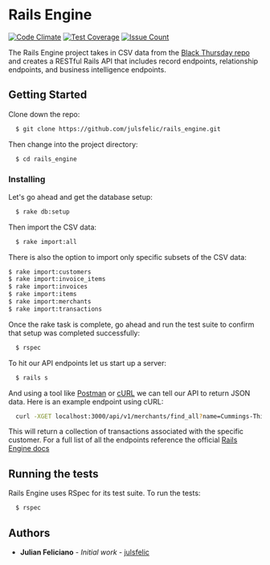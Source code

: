 # Rails Engine

[![Code Climate](https://codeclimate.com/github/julsfelic/rails_engine/badges/gpa.svg)](https://codeclimate.com/github/julsfelic/rails_engine) [![Test Coverage](https://codeclimate.com/github/julsfelic/rails_engine/badges/coverage.svg)](https://codeclimate.com/github/julsfelic/rails_engine/coverage) [![Issue Count](https://codeclimate.com/github/julsfelic/rails_engine/badges/issue_count.svg)](https://codeclimate.com/github/julsfelic/rails_engine)

The Rails Engine project takes in CSV data from the [Black Thursday repo](https://github.com/turingschool/curriculum/blob/master/source/projects/black_thursday.markdown)
and creates a RESTful Rails API that includes record endpoints, relationship endpoints,
and business intelligence endpoints.

## Getting Started

Clone down the repo:

```bash
  $ git clone https://github.com/julsfelic/rails_engine.git
```

Then change into the project directory:

```bash
  $ cd rails_engine
```

### Installing

Let's go ahead and get the database setup:

```bash
  $ rake db:setup
```

Then import the CSV data:

```bash
  $ rake import:all
```

There is also the option to import only specific subsets of the CSV data:

```bash
$ rake import:customers
$ rake import:invoice_items
$ rake import:invoices
$ rake import:items
$ rake import:merchants
$ rake import:transactions
```

Once the rake task is complete, go ahead and run the test suite to confirm that setup was completed successfully:

```bash
  $ rspec
```

To hit our API endpoints let us start up a server:

```bash
  $ rails s
```

And using a tool like [Postman](https://www.getpostman.com/) or [cURL](https://curl.haxx.se/) we can tell our API to return JSON data. Here is an example endpoint using cURL:

```bash
  curl -XGET localhost:3000/api/v1/merchants/find_all?name=Cummings-Thiel
```

This will return a collection of transactions associated with the specific customer. For a full list of all the endpoints reference the official [Rails Engine docs](https://github.com/turingschool/lesson_plans/blob/master/ruby_03-professional_rails_applications/rails_engine.md)

## Running the tests

Rails Engine uses RSpec for its test suite. To run the tests:

```bash
  $ rspec
```

## Authors

* **Julian Feliciano** - *Initial work* - [julsfelic](https://github.com/julsfelic)
